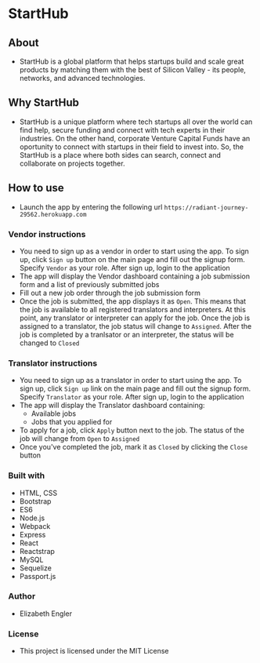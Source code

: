# StartHub

## About
* StartHub is a global platform that helps startups build and scale great products by matching them with the best of Silicon Valley - its people, networks, and advanced technologies.

## Why StartHub
*  StartHub is a unique platform where tech startups all over the world can find help, secure funding and connect with tech experts in their industries. On the other hand, corporate Venture Capital Funds have an oportunity to connect with startups in their field to invest into. So, the StartHub is a place where both sides can search, connect and collaborate on projects together. 

## How to use 
*  Launch the app by entering the following url ```https://radiant-journey-29562.herokuapp.com```

### Vendor instructions
* You need to sign up as a vendor in order to start using the app. To sign up, click ```Sign up``` button on the main page and fill out the signup form. Specify ```Vendor``` as your role. After sign up, login to the application
* The app will display the Vendor dashboard containing a job submission form and a list of previously submitted jobs
* Fill out a new job order through the job submission form
* Once the job is submitted, the app displays it as ```Open```. This means that the job is available to all registered translators and interpreters. At this point, any translator or interpreter can apply for the job. Once the job is assigned to a translator, the job status will change to ```Assigned```. After the job is completed by a tranlsator or an interpreter, the status will be changed to ```Closed```

### Translator instructions
* You need to sign up as a translator in order to start using the app. To sign up, click ```Sign up``` link on the main page and fill out the signup form. Specify ```Translator``` as your role. After sign up, login to the application
* The app will display the Translator dashboard containing:
   * Available jobs
   * Jobs that you applied for
* To apply for a job, click ```Apply``` button next to the job. The status of the job will change from ```Open``` to ```Assigned```
* Once you've completed the job, mark it as ```Closed``` by clicking the ```Close``` button

### Built with
* HTML, CSS
* Bootstrap
* ES6
* Node.js
* Webpack
* Express
* React
* Reactstrap
* MySQL
* Sequelize
* Passport.js

### Author
* Elizabeth Engler

### License
* This project is licensed under the MIT License